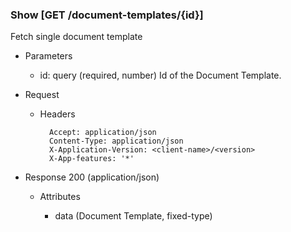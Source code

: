 ### Show [GET /document-templates/{id}]

Fetch single document template

+ Parameters
    + id: query (required, number) 
        Id of the Document Template.

+ Request
    + Headers

            Accept: application/json
            Content-Type: application/json
            X-Application-Version: <client-name>/<version>
            X-App-features: '*'

+ Response 200 (application/json)

    + Attributes
    
        + data (Document Template, fixed-type)

<!-- include(../error_responses.md) -->
